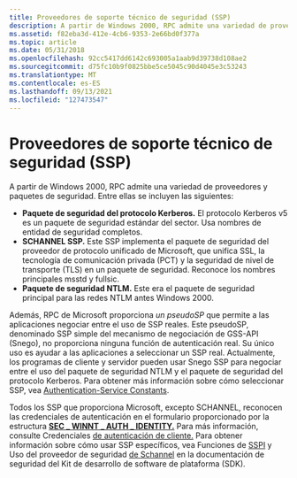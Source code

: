 ```yaml
---
title: Proveedores de soporte técnico de seguridad (SSP)
description: A partir de Windows 2000, RPC admite una variedad de proveedores y paquetes de seguridad.
ms.assetid: f82eba3d-412e-4cb6-9353-2e66bd0f377a
ms.topic: article
ms.date: 05/31/2018
ms.openlocfilehash: 92cc5417dd6142c693005a1aab9d39738d108ae2
ms.sourcegitcommit: d75fc10b9f0825bbe5ce5045c90d4045e3c53243
ms.translationtype: MT
ms.contentlocale: es-ES
ms.lasthandoff: 09/13/2021
ms.locfileid: "127473547"
---
```

# <a name="security-support-providers-ssps"></a>Proveedores de soporte técnico de seguridad (SSP)

A partir de Windows 2000, RPC admite una variedad de proveedores y paquetes de seguridad. Entre ellas se incluyen las siguientes:

-   **Paquete de seguridad del protocolo Kerberos.** El protocolo Kerberos v5 es un paquete de seguridad estándar del sector. Usa nombres de entidad de seguridad completos.
-   **SCHANNEL SSP.** Este SSP implementa el paquete de seguridad del proveedor de protocolo unificado de Microsoft, que unifica SSL, la tecnología de comunicación privada (PCT) y la seguridad de nivel de transporte (TLS) en un paquete de seguridad. Reconoce los nombres principales msstd y fullsic.
-   **Paquete de seguridad NTLM.** Este era el paquete de seguridad principal para las redes NTLM antes Windows 2000.

Además, RPC de Microsoft proporciona *un pseudoSP* que permite a las aplicaciones negociar entre el uso de SSP reales. Este pseudoSP, denominado SSP simple del mecanismo de negociación de GSS-API (Snego), no proporciona ninguna función de autenticación real. Su único uso es ayudar a las aplicaciones a seleccionar un SSP real. Actualmente, los programas de cliente y servidor pueden usar Snego SSP para negociar entre el uso del paquete de seguridad NTLM y el paquete de seguridad del protocolo Kerberos. Para obtener más información sobre cómo seleccionar SSP, vea [Authentication-Service Constants](authentication-service-constants.md).

Todos los SSP que proporciona Microsoft, excepto SCHANNEL, reconocen las credenciales de autenticación en el formulario proporcionado por la estructura [**SEC \_ WINNT \_ AUTH \_ IDENTITY.**](/windows/desktop/api/Rpcdce/ns-rpcdce-sec_winnt_auth_identity_a) Para más información, consulte Credenciales [de autenticación de cliente.](client-authentication-credentials.md) Para obtener información sobre cómo usar SSP específicos, vea Funciones de [SSPI](/windows/desktop/SecMgmt/management-functions) y Uso del proveedor de seguridad [de Schannel](/windows/desktop/SecAuthN/secure-channel) en la documentación de seguridad del Kit de desarrollo de software de plataforma (SDK).

 

 
